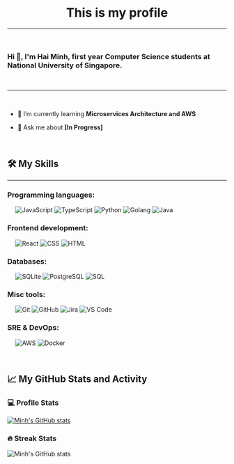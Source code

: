 <h1 align="center">This is my profile</h1>

-------------------
&emsp;
<h3 align="left">Hi 👋, I'm Hai Minh, first year Computer Science students at National University of Singapore.</h3>
&emsp;

-------------------
&emsp;

- 🌱 I’m currently learning **Microservices Architecture and AWS**

- 💬 Ask me about **[In Progress]**

&emsp;

## 🛠️ My Skills
-------------------
### Programming languages:
&emsp;
![JavaScript](https://img.shields.io/badge/-JavaScript-000?&logo=JavaScript)
![TypeScript](https://img.shields.io/badge/-TypeScript-000?&logo=TypeScript&logoColor=007ACC)
![Python](https://img.shields.io/badge/-Python-000?&logo=Python)
![Golang](https://img.shields.io/badge/-Golang-000?&logo=Go)
![Java](https://img.shields.io/badge/-Java-000?&logo=Java)

### Frontend development:
&emsp;
![React](https://img.shields.io/badge/-React-000?&logo=React)
![CSS](https://img.shields.io/badge/-CSS-000?&logo=CSS3)
![HTML](https://img.shields.io/badge/-HTML-000?&logo=HTML5)

### Databases:
&emsp;
![SQLite](https://img.shields.io/badge/-SQLite-000?&logo=SQLite)
![PostgreSQL](https://img.shields.io/badge/-PostgreSQL-000?&logo=PostgreSQL)
![SQL](https://img.shields.io/badge/-SQL-000?&logo=MySQL)

### Misc tools:
&emsp;
![Git](https://img.shields.io/badge/-Git-000?&logo=Git)
![GitHub](https://img.shields.io/badge/-GitHub-000?&logo=GitHub)
![Jira](https://img.shields.io/badge/-Jira-000?&logo=Jira)
![VS Code](https://img.shields.io/badge/-VS%20Code-000?&logo=Visual-Studio-Code)

### SRE & DevOps:
&emsp;
![AWS](https://img.shields.io/badge/-AWS-000?&logo=Amazon-AWS)
![Docker](https://img.shields.io/badge/-Docker-000?&logo=Docker)


&emsp;

## 📈 My GitHub Stats and Activity

### 💻 Profile Stats

[![Minh's GitHub stats](https://github-readme-stats.vercel.app/api?username=monnss69&show_icons=true&theme=radical)](https://github.com/anuraghazra/github-readme-stats)


### 🔥 Streak Stats

![Minh's GitHub stats](https://github-readme-streak-stats.herokuapp.com/?user=monnss69&theme=tokyonight)
